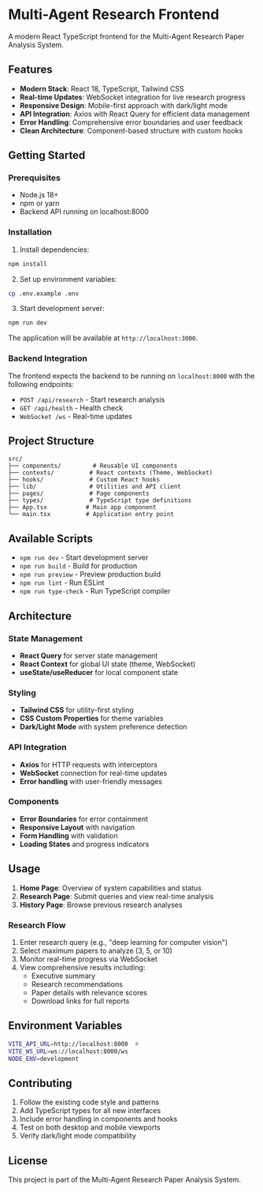 # Multi-Agent Research Frontend

A modern React TypeScript frontend for the Multi-Agent Research Paper Analysis System.

## Features

- **Modern Stack**: React 18, TypeScript, Tailwind CSS
- **Real-time Updates**: WebSocket integration for live research progress
- **Responsive Design**: Mobile-first approach with dark/light mode
- **API Integration**: Axios with React Query for efficient data management
- **Error Handling**: Comprehensive error boundaries and user feedback
- **Clean Architecture**: Component-based structure with custom hooks

## Getting Started

### Prerequisites

- Node.js 18+ 
- npm or yarn
- Backend API running on localhost:8000

### Installation

1. Install dependencies:
```bash
npm install
```

2. Set up environment variables:
```bash
cp .env.example .env
```

3. Start development server:
```bash
npm run dev
```

The application will be available at `http://localhost:3000`.

### Backend Integration

The frontend expects the backend to be running on `localhost:8000` with the following endpoints:

- `POST /api/research` - Start research analysis
- `GET /api/health` - Health check
- `WebSocket /ws` - Real-time updates

## Project Structure

```
src/
├── components/         # Reusable UI components
├── contexts/          # React contexts (Theme, WebSocket)
├── hooks/             # Custom React hooks
├── lib/               # Utilities and API client
├── pages/             # Page components
├── types/             # TypeScript type definitions
├── App.tsx           # Main app component
└── main.tsx          # Application entry point
```

## Available Scripts

- `npm run dev` - Start development server
- `npm run build` - Build for production
- `npm run preview` - Preview production build
- `npm run lint` - Run ESLint
- `npm run type-check` - Run TypeScript compiler

## Architecture

### State Management
- **React Query** for server state management
- **React Context** for global UI state (theme, WebSocket)
- **useState/useReducer** for local component state

### Styling
- **Tailwind CSS** for utility-first styling
- **CSS Custom Properties** for theme variables
- **Dark/Light Mode** with system preference detection

### API Integration
- **Axios** for HTTP requests with interceptors
- **WebSocket** connection for real-time updates
- **Error handling** with user-friendly messages

### Components
- **Error Boundaries** for error containment
- **Responsive Layout** with navigation
- **Form Handling** with validation
- **Loading States** and progress indicators

## Usage

1. **Home Page**: Overview of system capabilities and status
2. **Research Page**: Submit queries and view real-time analysis
3. **History Page**: Browse previous research analyses

### Research Flow

1. Enter research query (e.g., "deep learning for computer vision")
2. Select maximum papers to analyze (3, 5, or 10)
3. Monitor real-time progress via WebSocket
4. View comprehensive results including:
   - Executive summary
   - Research recommendations  
   - Paper details with relevance scores
   - Download links for full reports

## Environment Variables

```bash
VITE_API_URL=http://localhost:8000  #
VITE_WS_URL=ws://localhost:8000/ws  
NODE_ENV=development                
```

## Contributing

1. Follow the existing code style and patterns
2. Add TypeScript types for all new interfaces
3. Include error handling in components and hooks
4. Test on both desktop and mobile viewports
5. Verify dark/light mode compatibility

## License

This project is part of the Multi-Agent Research Paper Analysis System.
